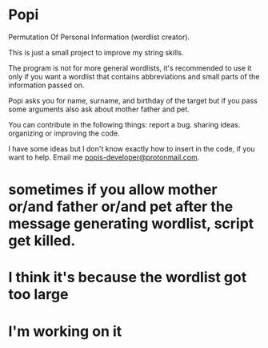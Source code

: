 # Popi
Permutation Of Personal Information (wordlist creator).

This is just a small project to improve my string skills.

The program is not for more general wordlists, it's recommended to use it only if you want a wordlist that contains abbreviations and small parts of the information passed on.

Popi asks you for name, surname, and birthday of the target but if you pass some arguments also ask about mother father and pet.

You can contribute in the following things:
  report a bug.
  sharing ideas.
  organizing or improving the code.
 
 I have some ideas but I don't know exactly how to insert in the code, if you want to help.
 Email me popis-developer@protonmail.com.
 
 
# sometimes if you allow mother or/and father or/and pet after the message generating wordlist, script get killed.
# I think it's because the wordlist got too large
# I'm working on it

